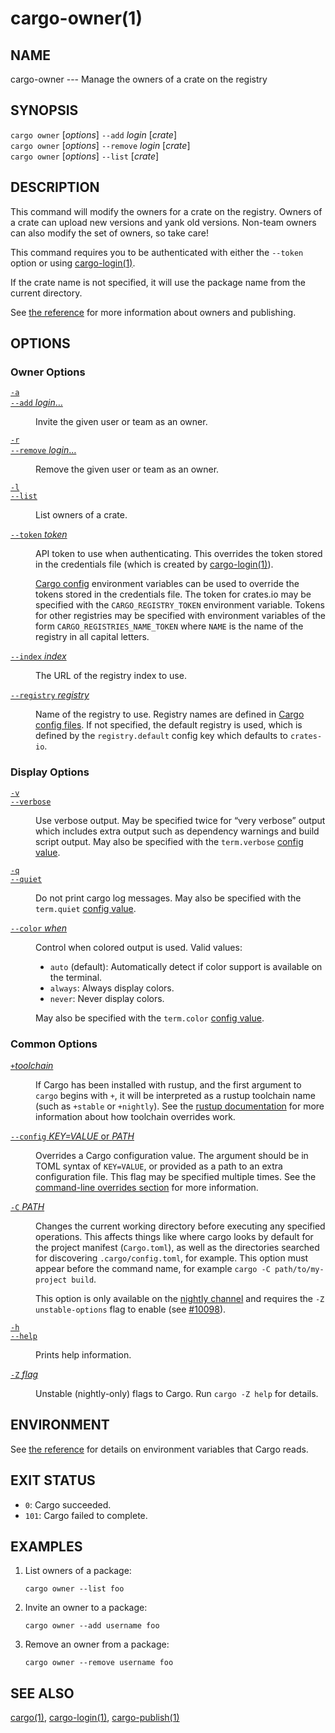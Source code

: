# cargo-owner(1)

## NAME

cargo-owner --- Manage the owners of a crate on the registry

## SYNOPSIS

`cargo owner` [_options_] `--add` _login_ [_crate_]\
`cargo owner` [_options_] `--remove` _login_ [_crate_]\
`cargo owner` [_options_] `--list` [_crate_]

## DESCRIPTION

This command will modify the owners for a crate on the registry. Owners of a
crate can upload new versions and yank old versions. Non-team owners can also
modify the set of owners, so take care!

This command requires you to be authenticated with either the `--token` option
or using [cargo-login(1)](cargo-login.html).

If the crate name is not specified, it will use the package name from the
current directory.

See [the reference](../reference/publishing.html#cargo-owner) for more
information about owners and publishing.

## OPTIONS

### Owner Options

<dl>

<dt class="option-term" id="option-cargo-owner--a"><a class="option-anchor" href="#option-cargo-owner--a"><code>-a</code></a></dt>
<dt class="option-term" id="option-cargo-owner---add"><a class="option-anchor" href="#option-cargo-owner---add"><code>--add</code> <em>login</em>…</a></dt>
<dd class="option-desc"><p>Invite the given user or team as an owner.</p>
</dd>


<dt class="option-term" id="option-cargo-owner--r"><a class="option-anchor" href="#option-cargo-owner--r"><code>-r</code></a></dt>
<dt class="option-term" id="option-cargo-owner---remove"><a class="option-anchor" href="#option-cargo-owner---remove"><code>--remove</code> <em>login</em>…</a></dt>
<dd class="option-desc"><p>Remove the given user or team as an owner.</p>
</dd>


<dt class="option-term" id="option-cargo-owner--l"><a class="option-anchor" href="#option-cargo-owner--l"><code>-l</code></a></dt>
<dt class="option-term" id="option-cargo-owner---list"><a class="option-anchor" href="#option-cargo-owner---list"><code>--list</code></a></dt>
<dd class="option-desc"><p>List owners of a crate.</p>
</dd>


<dt class="option-term" id="option-cargo-owner---token"><a class="option-anchor" href="#option-cargo-owner---token"><code>--token</code> <em>token</em></a></dt>
<dd class="option-desc"><p>API token to use when authenticating. This overrides the token stored in
the credentials file (which is created by <a href="cargo-login.html">cargo-login(1)</a>).</p>
<p><a href="../reference/config.html">Cargo config</a> environment variables can be
used to override the tokens stored in the credentials file. The token for
crates.io may be specified with the <code>CARGO_REGISTRY_TOKEN</code> environment
variable. Tokens for other registries may be specified with environment
variables of the form <code>CARGO_REGISTRIES_NAME_TOKEN</code> where <code>NAME</code> is the name
of the registry in all capital letters.</p>
</dd>


<dt class="option-term" id="option-cargo-owner---index"><a class="option-anchor" href="#option-cargo-owner---index"><code>--index</code> <em>index</em></a></dt>
<dd class="option-desc"><p>The URL of the registry index to use.</p>
</dd>


<dt class="option-term" id="option-cargo-owner---registry"><a class="option-anchor" href="#option-cargo-owner---registry"><code>--registry</code> <em>registry</em></a></dt>
<dd class="option-desc"><p>Name of the registry to use. Registry names are defined in <a href="../reference/config.html">Cargo config
files</a>. If not specified, the default registry is used,
which is defined by the <code>registry.default</code> config key which defaults to
<code>crates-io</code>.</p>
</dd>


</dl>

### Display Options

<dl>
<dt class="option-term" id="option-cargo-owner--v"><a class="option-anchor" href="#option-cargo-owner--v"><code>-v</code></a></dt>
<dt class="option-term" id="option-cargo-owner---verbose"><a class="option-anchor" href="#option-cargo-owner---verbose"><code>--verbose</code></a></dt>
<dd class="option-desc"><p>Use verbose output. May be specified twice for “very verbose” output which
includes extra output such as dependency warnings and build script output.
May also be specified with the <code>term.verbose</code>
<a href="../reference/config.html">config value</a>.</p>
</dd>


<dt class="option-term" id="option-cargo-owner--q"><a class="option-anchor" href="#option-cargo-owner--q"><code>-q</code></a></dt>
<dt class="option-term" id="option-cargo-owner---quiet"><a class="option-anchor" href="#option-cargo-owner---quiet"><code>--quiet</code></a></dt>
<dd class="option-desc"><p>Do not print cargo log messages.
May also be specified with the <code>term.quiet</code>
<a href="../reference/config.html">config value</a>.</p>
</dd>


<dt class="option-term" id="option-cargo-owner---color"><a class="option-anchor" href="#option-cargo-owner---color"><code>--color</code> <em>when</em></a></dt>
<dd class="option-desc"><p>Control when colored output is used. Valid values:</p>
<ul>
<li><code>auto</code> (default): Automatically detect if color support is available on the
terminal.</li>
<li><code>always</code>: Always display colors.</li>
<li><code>never</code>: Never display colors.</li>
</ul>
<p>May also be specified with the <code>term.color</code>
<a href="../reference/config.html">config value</a>.</p>
</dd>

</dl>

### Common Options

<dl>

<dt class="option-term" id="option-cargo-owner-+toolchain"><a class="option-anchor" href="#option-cargo-owner-+toolchain"><code>+</code><em>toolchain</em></a></dt>
<dd class="option-desc"><p>If Cargo has been installed with rustup, and the first argument to <code>cargo</code>
begins with <code>+</code>, it will be interpreted as a rustup toolchain name (such
as <code>+stable</code> or <code>+nightly</code>).
See the <a href="https://rust-lang.github.io/rustup/overrides.html">rustup documentation</a>
for more information about how toolchain overrides work.</p>
</dd>


<dt class="option-term" id="option-cargo-owner---config"><a class="option-anchor" href="#option-cargo-owner---config"><code>--config</code> <em>KEY=VALUE</em> or <em>PATH</em></a></dt>
<dd class="option-desc"><p>Overrides a Cargo configuration value. The argument should be in TOML syntax of <code>KEY=VALUE</code>,
or provided as a path to an extra configuration file. This flag may be specified multiple times.
See the <a href="../reference/config.html#command-line-overrides">command-line overrides section</a> for more information.</p>
</dd>


<dt class="option-term" id="option-cargo-owner--C"><a class="option-anchor" href="#option-cargo-owner--C"><code>-C</code> <em>PATH</em></a></dt>
<dd class="option-desc"><p>Changes the current working directory before executing any specified operations. This affects
things like where cargo looks by default for the project manifest (<code>Cargo.toml</code>), as well as
the directories searched for discovering <code>.cargo/config.toml</code>, for example. This option must
appear before the command name, for example <code>cargo -C path/to/my-project build</code>.</p>
<p>This option is only available on the <a href="https://doc.rust-lang.org/book/appendix-07-nightly-rust.html">nightly
channel</a> and
requires the <code>-Z unstable-options</code> flag to enable (see
<a href="https://github.com/rust-lang/cargo/issues/10098">#10098</a>).</p>
</dd>


<dt class="option-term" id="option-cargo-owner--h"><a class="option-anchor" href="#option-cargo-owner--h"><code>-h</code></a></dt>
<dt class="option-term" id="option-cargo-owner---help"><a class="option-anchor" href="#option-cargo-owner---help"><code>--help</code></a></dt>
<dd class="option-desc"><p>Prints help information.</p>
</dd>


<dt class="option-term" id="option-cargo-owner--Z"><a class="option-anchor" href="#option-cargo-owner--Z"><code>-Z</code> <em>flag</em></a></dt>
<dd class="option-desc"><p>Unstable (nightly-only) flags to Cargo. Run <code>cargo -Z help</code> for details.</p>
</dd>


</dl>

## ENVIRONMENT

See [the reference](../reference/environment-variables.html) for
details on environment variables that Cargo reads.

## EXIT STATUS

* `0`: Cargo succeeded.
* `101`: Cargo failed to complete.

## EXAMPLES

1. List owners of a package:

       cargo owner --list foo

2. Invite an owner to a package:

       cargo owner --add username foo

3. Remove an owner from a package:

       cargo owner --remove username foo

## SEE ALSO
[cargo(1)](cargo.html), [cargo-login(1)](cargo-login.html), [cargo-publish(1)](cargo-publish.html)
